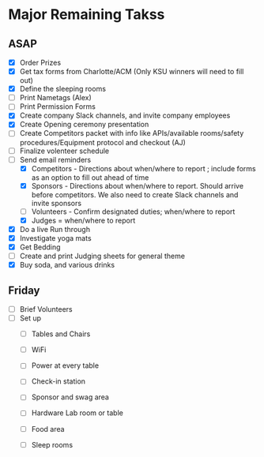 # Major Remaining Takss

## ASAP

- [x] Order Prizes 
- [x] Get tax forms from Charlotte/ACM (Only KSU winners will need to fill out)
- [x] Define the sleeping rooms
- [ ] Print Nametags (Alex)
- [ ] Print Permission Forms
- [x] Create company Slack channels, and invite company employees
- [x] Create Opening ceremony presentation
- [ ] Create Competitors packet with info like APIs/available rooms/safety procedures/Equipment protocol and checkout (AJ)
- [ ] Finalize volenteer schedule
- [ ] Send email reminders
  - [x] Competitors - Directions about when/where to report ; include forms as an option to fill out ahead of time
  - [x] Sponsors - Directions about when/where to report. Should arrive before competitors. We also need to create Slack channels and invite sponsors
  - [ ] Volunteers - Confirm designated duties; when/where to report
  - [x] Judges = when/where to report
- [x] Do a live Run through
- [x] Investigate yoga mats
- [x] Get Bedding
- [ ] Create and print Judging sheets for general theme
- [x] Buy soda, and various drinks

## Friday

- [ ] Brief Volunteers
- [ ] Set up
  - [ ] Tables and Chairs
  - [ ] WiFi
  - [ ] Power at every table
  - [ ] Check-in station
  - [ ] Sponsor and swag area
  - [ ] Hardware Lab room or table
  - [ ] Food area
  - [ ] Sleep rooms
  
